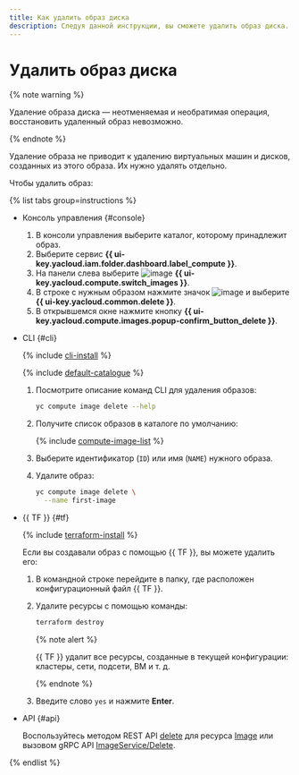 ```yaml
---
title: Как удалить образ диска
description: Следуя данной инструкции, вы сможете удалить образ диска.
---
```


# Удалить образ диска

{% note warning %}

Удаление образа диска — неотменяемая и необратимая операция, восстановить удаленный образ невозможно.

{% endnote %}

Удаление образа не приводит к удалению виртуальных машин и дисков, созданных из этого образа. Их нужно удалять отдельно.

Чтобы удалить образ:

{% list tabs group=instructions %}

- Консоль управления {#console}

  1. В консоли управления выберите каталог, которому принадлежит образ.
  1. Выберите сервис **{{ ui-key.yacloud.iam.folder.dashboard.label_compute }}**.
  1. На панели слева выберите ![image](../../../_assets/console-icons/layers.svg) **{{ ui-key.yacloud.compute.switch_images }}**.
  1. В строке с нужным образом нажмите значок ![image](../../../_assets/console-icons/ellipsis.svg) и выберите **{{ ui-key.yacloud.common.delete }}**.
  1. В открывшемся окне нажмите кнопку **{{ ui-key.yacloud.compute.images.popup-confirm_button_delete }}**.

- CLI {#cli}

  {% include [cli-install](../../../_includes/cli-install.md) %}

  {% include [default-catalogue](../../../_includes/default-catalogue.md) %}

  1. Посмотрите описание команд CLI для удаления образов:

     ```bash
     yc compute image delete --help
     ```

  1. Получите список образов в каталоге по умолчанию:

     {% include [compute-image-list](../../../_includes/compute/image-list.md) %}

  1. Выберите идентификатор (`ID`) или имя (`NAME`) нужного образа.
  1. Удалите образ:

     ```bash
     yc compute image delete \
       --name first-image
     ```

- {{ TF }} {#tf}

  {% include [terraform-install](../../../_includes/terraform-install.md) %}

  Если вы создавали образ с помощью {{ TF }}, вы можете удалить его:
  1. В командной строке перейдите в папку, где расположен конфигурационный файл {{ TF }}.
  1. Удалите ресурсы с помощью команды:

     ```bash
     terraform destroy
     ```

     {% note alert %}

     {{ TF }} удалит все ресурсы, созданные в текущей конфигурации: кластеры, сети, подсети, ВМ и т. д.

     {% endnote %}

  1. Введите слово `yes` и нажмите **Enter**.

- API {#api}

  Воспользуйтесь методом REST API [delete](../../api-ref/Image/delete.md) для ресурса [Image](../../api-ref/Image/index.md) или вызовом gRPC API [ImageService/Delete](../../api-ref/grpc/image_service.md#Delete).

{% endlist %}